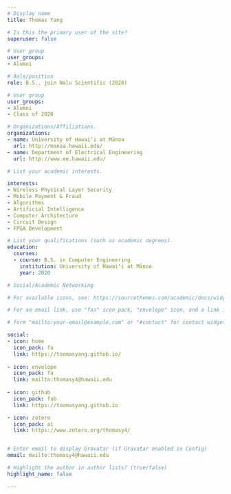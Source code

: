 ```yaml
---
# Display name
title: Thomas Yang

# Is this the primary user of the site?
superuser: false

# User group
user_groups:
- Alumni

# Role/position
role: B.S., join Nalu Scientific (2020)

# User group
user_groups:
- Alumni
- Class of 2020

# Organizations/Affiliations.
organizations:
- name: University of Hawaiʻi at Mānoa
  url: http://manoa.hawaii.edu/
- name: Department of Electrical Engineering
  url: http://www.ee.hawaii.edu/

# List your academic interests.

interests:
- Wireless Physical Layer Security
- Mobile Payment & Fraud
- Algorithms
- Artificial Intelligence
- Computer Architecture
- Circuit Design
- FPGA Development

# List your qualifications (such as academic degrees).
education:
  courses:
  - course: B.S. in Computer Engineering
    institution: University of Hawaiʻi at Mānoa
    year: 2020

# Social/Academic Networking

# For available icons, see: https://sourcethemes.com/academic/docs/widgets/#icons

# For an email link, use "fas" icon pack, "envelope" icon, and a link in the

# form "mailto:your-email@example.com" or "#contact" for contact widget.

social:
- icon: home
  icon_pack: fa
  link: https://toomasyang.github.io/
  
- icon: envelope
  icon_pack: fa
  link: mailto:thomasy4@hawaii.edu
  
- icon: github
  icon_pack: fab
  link: https://toomasyang.github.io

- icon: zotero
  icon_pack: ai
  link: https://www.zotero.org/thomasy4/


# Enter email to display Gravatar (if Gravatar enabled in Config)
email: mailto:thomasy4@hawaii.edu

# Highlight the author in author lists? (true/false)
highlight_name: false

---
```

